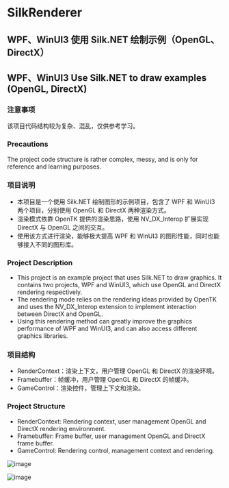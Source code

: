 # SilkRenderer
## WPF、WinUI3 使用 Silk.NET 绘制示例（OpenGL、DirectX）

## WPF、WinUI3 Use Silk.NET to draw examples (OpenGL, DirectX)

### 注意事项
该项目代码结构较为复杂、混乱，仅供参考学习。

### Precautions
The project code structure is rather complex, messy, and is only for reference and learning purposes.

### 项目说明
- 本项目是一个使用 Silk.NET 绘制图形的示例项目，包含了 WPF 和 WinUI3 两个项目，分别使用 OpenGL 和 DirectX 两种渲染方式。			
- 渲染模式依靠 OpenTK 提供的渲染思路，使用 NV_DX_Interop 扩展实现 DirectX 与 OpenGL 之间的交互。
- 使用该方式进行渲染，能够极大提高 WPF 和 WinUI3 的图形性能，同时也能够接入不同的图形库。

### Project Description
- This project is an example project that uses Silk.NET to draw graphics. It contains two projects, WPF and WinUI3, which use OpenGL and DirectX rendering respectively.
- The rendering mode relies on the rendering ideas provided by OpenTK and uses the NV_DX_Interop extension to implement interaction between DirectX and OpenGL.
- Using this rendering method can greatly improve the graphics performance of WPF and WinUI3, and can also access different graphics libraries.

### 项目结构
- RenderContext：渲染上下文，用户管理 OpenGL 和 DirectX 的渲染环境。
- Framebuffer：帧缓冲，用户管理 OpenGL 和 DirectX 的帧缓冲。
- GameControl：渲染控件，管理上下文和渲染。

### Project Structure
- RenderContext: Rendering context, user management OpenGL and DirectX rendering environment.
- Framebuffer: Frame buffer, user management OpenGL and DirectX frame buffer.
- GameControl: Rendering control, management context and rendering.

![image](https://github.com/qian-o/SilkRenderer/assets/84434846/fbc9e032-cfcb-453c-a3de-da8f88d78c3a)

![image](https://github.com/qian-o/SilkRenderer/assets/84434846/43046f40-f496-4258-ba0f-7c0d437ab2b9)
